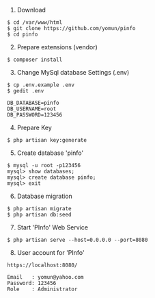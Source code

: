 1) Download
```
$ cd /var/www/html
$ git clone https://github.com/yomun/pinfo
$ cd pinfo
```
2) Prepare extensions (vendor)
```
$ composer install
```

3) Change MySql database Settings (.env) 
```
$ cp .env.example .env
$ gedit .env

DB_DATABASE=pinfo
DB_USERNAME=root
DB_PASSWORD=123456
```
4) Prepare Key
```
$ php artisan key:generate
```
5) Create database 'pinfo'
```
$ mysql -u root -p123456
mysql> show databases;
mysql> create database pinfo;
mysql> exit
```
6) Database migration
```
$ php artisan migrate
$ php artisan db:seed
```
7) Start 'PInfo' Web Service
```
$ php artisan serve --host=0.0.0.0 --port=8080
```
8) User account for 'PInfo'
```
https://localhost:8080/

Email   : yomun@yahoo.com
Password: 123456
Role    : Administrator
```
